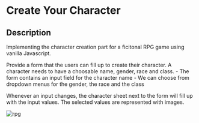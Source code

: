 # Create Your Character

## Description

Implementing the character creation part for a ficitonal RPG game using vanilla Javascript.

Provide a form that the users can fill up to create their character. A character needs to have a choosable name, gender, race and class.
    - The form contains an input field for the character name
    - We can choose from dropdown menus for the gender, the race and the class

Whenever an input changes, the character sheet next to the form will fill up with the input values. The selected values are represented with images.

![rpg](https://user-images.githubusercontent.com/83576776/130602405-365c4f4b-f0fc-42fc-9dcc-93b8eef28a60.png)
